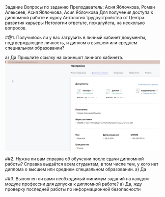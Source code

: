 Задание
Вопросы по заданию
Преподаватель: Асия Яблочкова, Роман Алексеев, Асия Яблочкова, Асия Яблочкова
Для получения доступа к дипломной работе и курсу Антология трудоустройства от Центра развития карьеры Нетологии ответьте, пожалуйста, на несколько вопросов.

#@1. Получилось ли у вас загрузить в личный кабинет документы, подтверждающие личность, и диплом о высшем или среднем специальном образовании?

а) Да
Пришлите ссылку на скриншот личного кабинета.
![crypt](https://github.com/AgvidoDev/sdb-homeworks/blob/main/az01.jpg)



##2. Нужна ли вам справка об обучении после сдачи дипломной работы? Справка выдаётся всем студентам, в том числе тем, у кого нет диплома о высшем или среднем специальном образовании.
а) Да

##3. Выполнен ли вами необходимый минимум заданий на каждом модуле профессии для допуска к дипломной работе?
а) Да, жду проверку последней работы по информационной безопасности
